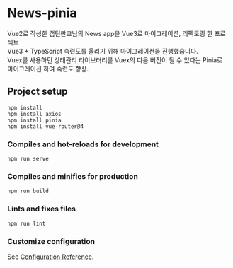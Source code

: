 # News-pinia

Vue2로 작성한 캡틴판교님의 News app을 Vue3로 마이그레이션, 리펙토링 한 프로젝트<br/>
Vue3 + TypeScript 숙련도를 올리기 위해 마이그레이션을 진행했습니다.<br/>
Vuex를 사용하던 상태관리 라이브러리를 Vuex의 다음 버전이 될 수 있다는 Pinia로<br/>
마이그레이션 하여 숙련도 향상.

## Project setup
```
npm install
npm install axios
npm install pinia
npm install vue-router@4
```

### Compiles and hot-reloads for development
```
npm run serve
```

### Compiles and minifies for production
```
npm run build
```

### Lints and fixes files
```
npm run lint
```

### Customize configuration
See [Configuration Reference](https://cli.vuejs.org/config/).
